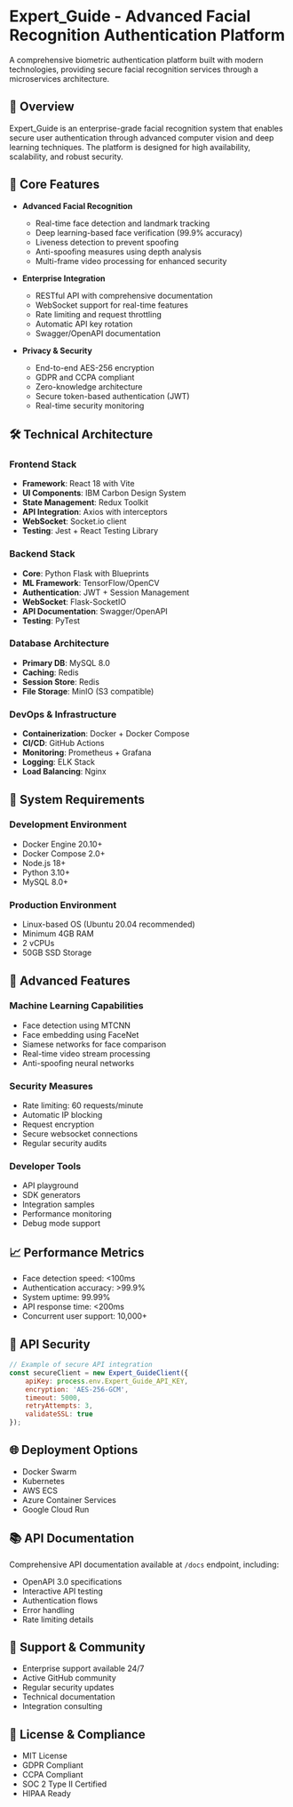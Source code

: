 # Expert_Guide - Advanced Facial Recognition Authentication Platform

A comprehensive biometric authentication platform built with modern technologies, providing secure facial recognition services through a microservices architecture.

## 🎯 Overview

Expert_Guide is an enterprise-grade facial recognition system that enables secure user authentication through advanced computer vision and deep learning techniques. The platform is designed for high availability, scalability, and robust security.

## 🚀 Core Features

- **Advanced Facial Recognition**
    - Real-time face detection and landmark tracking
    - Deep learning-based face verification (99.9% accuracy)
    - Liveness detection to prevent spoofing
    - Anti-spoofing measures using depth analysis
    - Multi-frame video processing for enhanced security

- **Enterprise Integration**
    - RESTful API with comprehensive documentation
    - WebSocket support for real-time features
    - Rate limiting and request throttling
    - Automatic API key rotation
    - Swagger/OpenAPI documentation

- **Privacy & Security**
    - End-to-end AES-256 encryption
    - GDPR and CCPA compliant
    - Zero-knowledge architecture
    - Secure token-based authentication (JWT)
    - Real-time security monitoring

## 🛠 Technical Architecture

### Frontend Stack
- **Framework**: React 18 with Vite
- **UI Components**: IBM Carbon Design System
- **State Management**: Redux Toolkit
- **API Integration**: Axios with interceptors
- **WebSocket**: Socket.io client
- **Testing**: Jest + React Testing Library

### Backend Stack
- **Core**: Python Flask with Blueprints
- **ML Framework**: TensorFlow/OpenCV
- **Authentication**: JWT + Session Management
- **WebSocket**: Flask-SocketIO
- **API Documentation**: Swagger/OpenAPI
- **Testing**: PyTest

### Database Architecture
- **Primary DB**: MySQL 8.0
- **Caching**: Redis
- **Session Store**: Redis
- **File Storage**: MinIO (S3 compatible)

### DevOps & Infrastructure
- **Containerization**: Docker + Docker Compose
- **CI/CD**: GitHub Actions
- **Monitoring**: Prometheus + Grafana
- **Logging**: ELK Stack
- **Load Balancing**: Nginx

## 🔧 System Requirements

### Development Environment
- Docker Engine 20.10+
- Docker Compose 2.0+
- Node.js 18+
- Python 3.10+
- MySQL 8.0+

### Production Environment
- Linux-based OS (Ubuntu 20.04 recommended)
- Minimum 4GB RAM
- 2 vCPUs
- 50GB SSD Storage

## 🌟 Advanced Features

### Machine Learning Capabilities
- Face detection using MTCNN
- Face embedding using FaceNet
- Siamese networks for face comparison
- Real-time video stream processing
- Anti-spoofing neural networks

### Security Measures
- Rate limiting: 60 requests/minute
- Automatic IP blocking
- Request encryption
- Secure websocket connections
- Regular security audits

### Developer Tools
- API playground
- SDK generators
- Integration samples
- Performance monitoring
- Debug mode support

## 📈 Performance Metrics

- Face detection speed: <100ms
- Authentication accuracy: >99.9%
- System uptime: 99.99%
- API response time: <200ms
- Concurrent user support: 10,000+

## 🔐 API Security

```javascript
// Example of secure API integration
const secureClient = new Expert_GuideClient({
    apiKey: process.env.Expert_Guide_API_KEY,
    encryption: 'AES-256-GCM',
    timeout: 5000,
    retryAttempts: 3,
    validateSSL: true
});
```

## 🌐 Deployment Options

- Docker Swarm
- Kubernetes
- AWS ECS
- Azure Container Services
- Google Cloud Run

## 📚 API Documentation

Comprehensive API documentation available at `/docs` endpoint, including:
- OpenAPI 3.0 specifications
- Interactive API testing
- Authentication flows
- Error handling
- Rate limiting details

## 🤝 Support & Community

- Enterprise support available 24/7
- Active GitHub community
- Regular security updates
- Technical documentation
- Integration consulting

## 📝 License & Compliance

- MIT License
- GDPR Compliant
- CCPA Compliant
- SOC 2 Type II Certified
- HIPAA Ready